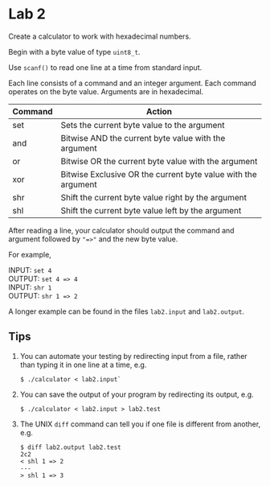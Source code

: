 Lab 2
=====

Create a calculator to work with hexadecimal numbers.

Begin with a byte value of type `uint8_t`.

Use `scanf()` to read one line at a time from standard input.

Each line consists of a command and an integer argument.  Each command
operates on the byte value. Arguments are in hexadecimal.

| Command | Action
| ------- | --------------------------------------------------------------|
| set     | Sets the current byte value to the argument                   |
| and     | Bitwise AND the current byte value with the argument          |
| or      | Bitwise OR the current byte value with the argument           |
| xor     | Bitwise Exclusive OR the current byte value with the argument |
| shr     | Shift the current byte value right by the argument            |
| shl     | Shift the current byte value left by the argument             |

After reading a line, your calculator should output the command and
argument followed by `"=>"` and the new byte value.

For example,

INPUT: `set 4`  
OUTPUT: `set 4 => 4`  
INPUT: `shr 1`  
OUTPUT: `shr 1 => 2`  

A longer example can be found in the files `lab2.input` and `lab2.output`.

Tips
----

1. You can automate your testing by redirecting input from a file,
   rather than typing it in one line at a time, e.g.

    ```
    $ ./calculator < lab2.input`
    ```

2. You can save the output of your program by redirecting its output, e.g.

    ```
    $ ./calculator < lab2.input > lab2.test
    ```

3. The UNIX `diff` command can tell you if one file is different from
   another, e.g.

    ```
    $ diff lab2.output lab2.test
    2c2
    < shl 1 => 2
    ---
    > shl 1 => 3
    ```
